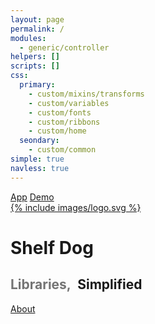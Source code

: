 ```yaml
---
layout: page
permalink: / 
modules:
  - generic/controller
helpers: []
scripts: []
css:
  primary:
    - custom/mixins/transforms
    - custom/variables
    - custom/fonts
    - custom/ribbons
    - custom/home
  seondary:
    - custom/common
simple: true
navless: true
---
```

<div class="t">
  <a class="corner-ribbon large-ribbon top-left app-ribbon sub-brand" href="/app/"><span class="font-sensitive">App</span></a>
  <a class="corner-ribbon large-ribbon top-right demo-ribbon sub-brand" href="/app/?demo"><span class="font-sensitive">Demo</span></a>
  <div class="c">
    <div class="i">
      <a href="/app/">{% include images/logo.svg %}</a>
    </div>
    <h1 class="font-sensitive brand">Shelf Dog</h1>
    <h2 class="font-sensitive"><span style="opacity: 0.6; margin-right: 6px;">Libraries, </span>Simplified</h2>
  </div>
  <a class="corner-ribbon large-ribbon bottom-right about-ribbon sub-brand font-sensitive" href="/about/"><span class="font-sensitive">About</span></a>
</div>